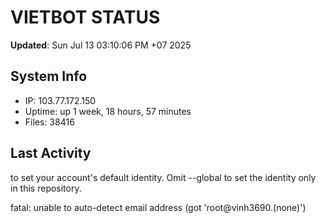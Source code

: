 # VIETBOT STATUS
**Updated**: Sun Jul 13 03:10:06 PM +07 2025

## System Info
- IP: 103.77.172.150
- Uptime: up 1 week, 18 hours, 57 minutes
- Files: 38416

## Last Activity

to set your account's default identity.
Omit --global to set the identity only in this repository.

fatal: unable to auto-detect email address (got 'root@vinh3690.(none)')
